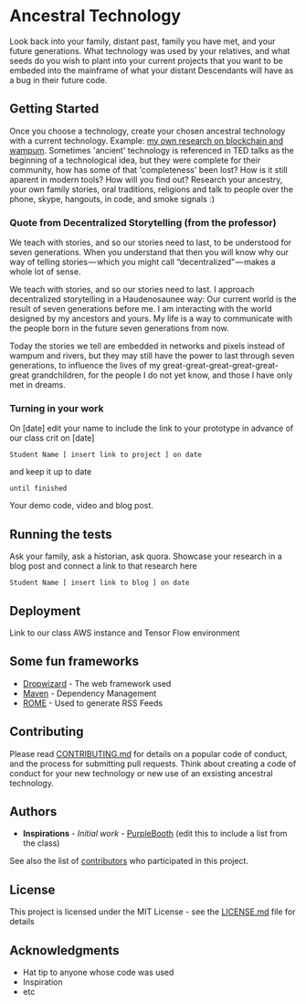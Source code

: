 # Ancestral Technology

Look back into your family, distant past, family you have met, and your future generations.
What technology was used by your relatives, and what seeds do you wish to plant into your current projects that you want to be embeded into the mainframe of what your distant Descendants will have as a bug in their future code.

## Getting Started

Once you choose a technology, create your chosen ancestral technology with a current technology. Example: [my own research on blockchain and wampum](https://immerse.news/decentralized-storytelling-d8450490b3ee).  Sometimes 'ancient' technology is referenced in TED talks as the beginning of a technological idea, but they were complete for their community, how has some of that 'completeness' been lost? How is it still aparent in modern tools?  How will you find out? Research your ancestry, your own family stories, oral traditions, religions and talk to people over the phone, skype, hangouts, in code, and smoke signals :)

### Quote from Decentralized Storytelling (from the professor)

We teach with stories, and so our stories need to last, to be understood for seven generations. When you understand that then you will know why our way of telling stories — which you might call “decentralized” — makes a whole lot of sense.

We teach with stories, and so our stories need to last.
I approach decentralized storytelling in a Haudenosaunee way: Our current world is the result of seven generations before me. I am interacting with the world designed by my ancestors and yours. My life is a way to communicate with the people born in the future seven generations from now.

Today the stories we tell are embedded in networks and pixels instead of wampum and rivers, but they may still have the power to last through seven generations, to influence the lives of my great-great-great-great-great-great grandchildren, for the people I do not yet know, and those I have only met in dreams.

### Turning in your work

On [date] edit your name to include the link to your prototype in advance of our class crit on [date]

```
Student Name [ insert link to project ] on date
```

and keep it up to date

```
until finished
```

Your demo code, video and blog post.

## Running the tests

Ask your family, ask a historian, ask quora.  Showcase your research in a blog post and connect a link to that research here

```
Student Name [ insert link to blog ] on date
```

## Deployment

Link to our class AWS instance and Tensor Flow environment 

## Some fun frameworks

* [Dropwizard](http://www.dropwizard.io/1.0.2/docs/) - The web framework used
* [Maven](https://maven.apache.org/) - Dependency Management
* [ROME](https://rometools.github.io/rome/) - Used to generate RSS Feeds

## Contributing

Please read [CONTRIBUTING.md](https://gist.github.com/PurpleBooth/b24679402957c63ec426) for details on a popular code of conduct, and the process for submitting pull requests.  Think about creating a code of conduct for your new technology or new use of an exsisting ancestral technology.


## Authors

* **Inspirations** - *Initial work* - [PurpleBooth](https://github.com/PurpleBooth) (edit this to include a list from the class)

See also the list of [contributors](https://github.com/your/project/contributors) who participated in this project.

## License

This project is licensed under the MIT License - see the [LICENSE.md](LICENSE.md) file for details

## Acknowledgments

* Hat tip to anyone whose code was used
* Inspiration
* etc

